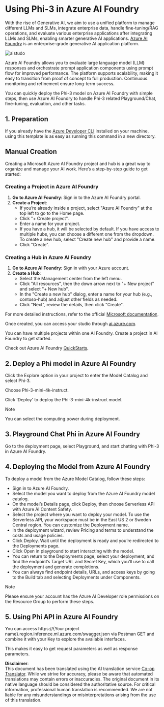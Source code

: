<!--
CO_OP_TRANSLATOR_METADATA:
{
  "original_hash": "3a1e48b628022485aac989c9f733e792",
  "translation_date": "2025-07-09T20:07:31+00:00",
  "source_file": "md/02.QuickStart/AzureAIFoundry_QuickStart.md",
  "language_code": "en"
}
-->
# **Using Phi-3 in Azure AI Foundry**

With the rise of Generative AI, we aim to use a unified platform to manage different LLMs and SLMs, integrate enterprise data, handle fine-tuning/RAG operations, and evaluate various enterprise applications after integrating LLMs and SLMs, enabling smarter generative AI applications. [Azure AI Foundry](https://ai.azure.com) is an enterprise-grade generative AI application platform.

![aistudo](../../../../imgs/01/02/03/aifoundry_home.png)

Azure AI Foundry allows you to evaluate large language model (LLM) responses and orchestrate prompt application components using prompt flow for improved performance. The platform supports scalability, making it easy to transition from proof of concept to full production. Continuous monitoring and refinement ensure long-term success.

You can quickly deploy the Phi-3 model on Azure AI Foundry with simple steps, then use Azure AI Foundry to handle Phi-3 related Playground/Chat, fine-tuning, evaluation, and other tasks.

## **1. Preparation**

If you already have the [Azure Developer CLI](https://learn.microsoft.com/azure/developer/azure-developer-cli/overview?WT.mc_id=aiml-138114-kinfeylo) installed on your machine, using this template is as easy as running this command in a new directory.

## Manual Creation

Creating a Microsoft Azure AI Foundry project and hub is a great way to organize and manage your AI work. Here’s a step-by-step guide to get started:

### Creating a Project in Azure AI Foundry

1. **Go to Azure AI Foundry**: Sign in to the Azure AI Foundry portal.
2. **Create a Project**:
   - If you’re already inside a project, select "Azure AI Foundry" at the top left to go to the Home page.
   - Click "+ Create project".
   - Enter a name for your project.
   - If you have a hub, it will be selected by default. If you have access to multiple hubs, you can choose a different one from the dropdown. To create a new hub, select "Create new hub" and provide a name.
   - Click "Create".

### Creating a Hub in Azure AI Foundry

1. **Go to Azure AI Foundry**: Sign in with your Azure account.
2. **Create a Hub**:
   - Select the Management center from the left menu.
   - Click "All resources", then the down arrow next to "+ New project" and select "+ New hub".
   - In the "Create a new hub" dialog, enter a name for your hub (e.g., contoso-hub) and adjust other fields as needed.
   - Click "Next", review the details, then click "Create".

For more detailed instructions, refer to the official [Microsoft documentation](https://learn.microsoft.com/azure/ai-studio/how-to/create-projects).

Once created, you can access your studio through [ai.azure.com](https://ai.azure.com/).

You can have multiple projects within one AI Foundry. Create a project in AI Foundry to get started.

Check out Azure AI Foundry [QuickStarts](https://learn.microsoft.com/azure/ai-studio/quickstarts/get-started-code).

## **2. Deploy a Phi model in Azure AI Foundry**

Click the Explore option in your project to enter the Model Catalog and select Phi-3.

Choose Phi-3-mini-4k-instruct.

Click 'Deploy' to deploy the Phi-3-mini-4k-instruct model.

> [!NOTE]
>
> You can select the computing power during deployment.

## **3. Playground Chat Phi in Azure AI Foundry**

Go to the deployment page, select Playground, and start chatting with Phi-3 in Azure AI Foundry.

## **4. Deploying the Model from Azure AI Foundry**

To deploy a model from the Azure Model Catalog, follow these steps:

- Sign in to Azure AI Foundry.
- Select the model you want to deploy from the Azure AI Foundry model catalog.
- On the model’s Details page, click Deploy, then choose Serverless API with Azure AI Content Safety.
- Select the project where you want to deploy your model. To use the Serverless API, your workspace must be in the East US 2 or Sweden Central region. You can customize the Deployment name.
- In the deployment wizard, review Pricing and terms to understand the costs and usage policies.
- Click Deploy. Wait until the deployment is ready and you’re redirected to the Deployments page.
- Click Open in playground to start interacting with the model.
- You can return to the Deployments page, select your deployment, and find the endpoint’s Target URL and Secret Key, which you’ll use to call the deployment and generate completions.
- You can always find endpoint details, URLs, and access keys by going to the Build tab and selecting Deployments under Components.

> [!NOTE]
> Please ensure your account has the Azure AI Developer role permissions on the Resource Group to perform these steps.

## **5. Using Phi API in Azure AI Foundry**

You can access https://{Your project name}.region.inference.ml.azure.com/swagger.json via Postman GET and combine it with your Key to explore the available interfaces.

This makes it easy to get request parameters as well as response parameters.

**Disclaimer**:  
This document has been translated using the AI translation service [Co-op Translator](https://github.com/Azure/co-op-translator). While we strive for accuracy, please be aware that automated translations may contain errors or inaccuracies. The original document in its native language should be considered the authoritative source. For critical information, professional human translation is recommended. We are not liable for any misunderstandings or misinterpretations arising from the use of this translation.